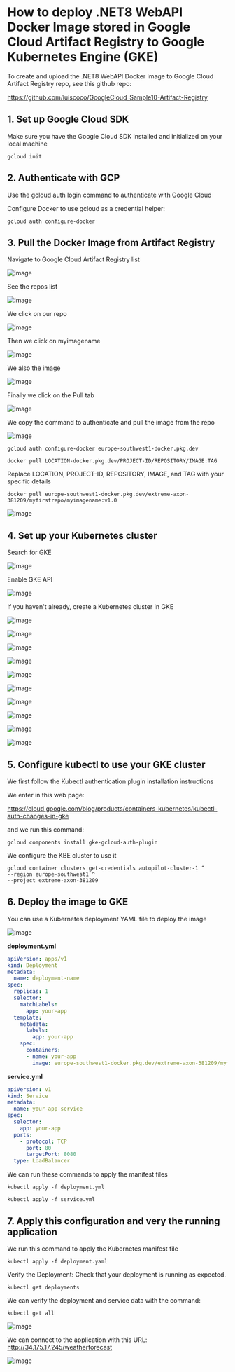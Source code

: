 # How to deploy .NET8 WebAPI Docker Image stored in Google Cloud Artifact Registry to Google Kubernetes Engine (GKE)

To create and upload the .NET8 WebAPI Docker image to Google Cloud Artifact Registry repo, see this github repo: 

https://github.com/luiscoco/GoogleCloud_Sample10-Artifact-Registry


## 1. Set up Google Cloud SDK

Make sure you have the Google Cloud SDK installed and initialized on your local machine

```
gcloud init
```

## 2. Authenticate with GCP

Use the gcloud auth login command to authenticate with Google Cloud

Configure Docker to use gcloud as a credential helper:

```
gcloud auth configure-docker
```

## 3. Pull the Docker Image from Artifact Registry

Navigate to Google Cloud Artifact Registry list

![image](https://github.com/luiscoco/GoogleCloud_Sample11-Deploying-to-Google-Kubernetes-Engine-GKE/assets/32194879/77e2dd25-943c-4fc0-997e-5ebe5729db64)

See the repos list

![image](https://github.com/luiscoco/GoogleCloud_Sample11-Deploying-to-Google-Kubernetes-Engine-GKE/assets/32194879/2a43e7bf-a03c-49ec-93f7-2f7d8fa94ae3)

We click on our repo

![image](https://github.com/luiscoco/GoogleCloud_Sample11-Deploying-to-Google-Kubernetes-Engine-GKE/assets/32194879/a6f96874-7270-4bd3-8106-b7becc8bd881)

Then we click on myimagename

![image](https://github.com/luiscoco/GoogleCloud_Sample11-Deploying-to-Google-Kubernetes-Engine-GKE/assets/32194879/9921f2fd-85e5-47c1-8dc3-d68a1f8e3790)

We also the image

![image](https://github.com/luiscoco/GoogleCloud_Sample11-Deploying-to-Google-Kubernetes-Engine-GKE/assets/32194879/db5345e6-1193-4c87-803e-b7020c7b8d0f)

Finally we click on the Pull tab

![image](https://github.com/luiscoco/GoogleCloud_Sample11-Deploying-to-Google-Kubernetes-Engine-GKE/assets/32194879/44262e61-e43f-4ee6-8299-fa46ef8d7260)

We copy the command to authenticate and pull the image from the repo

![image](https://github.com/luiscoco/GoogleCloud_Sample11-Deploying-to-Google-Kubernetes-Engine-GKE/assets/32194879/cf3d138e-500f-4e40-9866-31968b9ed790)

```
gcloud auth configure-docker europe-southwest1-docker.pkg.dev
```

```
docker pull LOCATION-docker.pkg.dev/PROJECT-ID/REPOSITORY/IMAGE:TAG
```

Replace LOCATION, PROJECT-ID, REPOSITORY, IMAGE, and TAG with your specific details

```
docker pull europe-southwest1-docker.pkg.dev/extreme-axon-381209/myfirstrepo/myimagename:v1.0
```

![image](https://github.com/luiscoco/GoogleCloud_Sample11-Deploying-to-Google-Kubernetes-Engine-GKE/assets/32194879/7e7158ca-d565-4f54-937b-4a4624a6758c)

## 4. Set up your Kubernetes cluster 

Search for GKE

![image](https://github.com/luiscoco/GoogleCloud_Sample11-Deploying-to-Google-Kubernetes-Engine-GKE/assets/32194879/6bd04ccf-8ba2-4965-a916-b1f205381c24)

Enable GKE API

![image](https://github.com/luiscoco/GoogleCloud_Sample11-Deploying-to-Google-Kubernetes-Engine-GKE/assets/32194879/d10d453b-85bd-49d1-87b3-c0d7b27500cb)

If you haven't already, create a Kubernetes cluster in GKE

![image](https://github.com/luiscoco/GoogleCloud_Sample11-Deploying-to-Google-Kubernetes-Engine-GKE/assets/32194879/29b78cea-e7ae-4e96-976c-50b86a296cf3)

![image](https://github.com/luiscoco/GoogleCloud_Sample11-Deploying-to-Google-Kubernetes-Engine-GKE/assets/32194879/ebd2acf4-7a4a-47d6-add9-233057094284)

![image](https://github.com/luiscoco/GoogleCloud_Sample11-Deploying-to-Google-Kubernetes-Engine-GKE/assets/32194879/3f186a4a-2ca6-418b-95dd-52934ca9b97b)

![image](https://github.com/luiscoco/GoogleCloud_Sample11-Deploying-to-Google-Kubernetes-Engine-GKE/assets/32194879/082f6af2-5195-40f6-ab47-c759574208fd)

![image](https://github.com/luiscoco/GoogleCloud_Sample11-Deploying-to-Google-Kubernetes-Engine-GKE/assets/32194879/3a39cd70-8359-49ac-9ddf-313391efa9fb)

![image](https://github.com/luiscoco/GoogleCloud_Sample11-Deploying-to-Google-Kubernetes-Engine-GKE/assets/32194879/c14d39e1-b9fd-4629-b615-8e84095b72ba)

![image](https://github.com/luiscoco/GoogleCloud_Sample11-Deploying-to-Google-Kubernetes-Engine-GKE/assets/32194879/808a0827-e2d2-421c-a71b-f868b0226168)

![image](https://github.com/luiscoco/GoogleCloud_Sample11-Deploying-to-Google-Kubernetes-Engine-GKE/assets/32194879/b9d38bea-9672-4554-8837-f243ef974a19)

![image](https://github.com/luiscoco/GoogleCloud_Sample11-Deploying-to-Google-Kubernetes-Engine-GKE/assets/32194879/dcade725-9fac-4999-8cb9-4db6ddf1f492)

![image](https://github.com/luiscoco/GoogleCloud_Sample11-Deploying-to-Google-Kubernetes-Engine-GKE/assets/32194879/210ea496-92fe-452c-95be-86fcea02750c)

## 5. Configure kubectl to use your GKE cluster

We first follow the Kubectl authentication plugin installation instructions

We enter in this web page: 

https://cloud.google.com/blog/products/containers-kubernetes/kubectl-auth-changes-in-gke

and we run this command:

```
gcloud components install gke-gcloud-auth-plugin
```

We configure the KBE cluster to use it

```
gcloud container clusters get-credentials autopilot-cluster-1 ^
--region europe-southwest1 ^
--project extreme-axon-381209
```

## 6. Deploy the image to GKE

You can use a Kubernetes deployment YAML file to deploy the image

![image](https://github.com/luiscoco/GoogleCloud_Sample11-Deploying-to-Google-Kubernetes-Engine-GKE/assets/32194879/c7821b20-b830-4ebc-9051-ec034dc9b43c)

**deployment.yml**

```yaml
apiVersion: apps/v1
kind: Deployment
metadata:
  name: deployment-name
spec:
  replicas: 1
  selector:
    matchLabels:
      app: your-app
  template:
    metadata:
      labels:
        app: your-app
    spec:
      containers:
      - name: your-app
        image: europe-southwest1-docker.pkg.dev/extreme-axon-381209/myfirstrepo/myimagename:v1.0
```

**service.yml**

```yaml
apiVersion: v1
kind: Service
metadata:
  name: your-app-service
spec:
  selector:
    app: your-app
  ports:
    - protocol: TCP
      port: 80
      targetPort: 8080
  type: LoadBalancer
```

We can run these commands to apply the manifest files

```
kubectl apply -f deployment.yml
```

```
kubectl apply -f service.yml
```

## 7. Apply this configuration and very the running application

We run this command to apply the Kubernetes manifest file 

```
kubectl apply -f deployment.yaml
```

Verify the Deployment: Check that your deployment is running as expected.


```
kubectl get deployments
```

We can verify the deployment and service data with the command:

```
kubectl get all
```

![image](https://github.com/luiscoco/GoogleCloud_Sample11-Deploying-to-Google-Kubernetes-Engine-GKE/assets/32194879/6d3f898c-ad6b-480f-a303-cbdddc39447c)

We can connect to the application with this URL: http://34.175.17.245/weatherforecast

![image](https://github.com/luiscoco/GoogleCloud_Sample11-Deploying-to-Google-Kubernetes-Engine-GKE/assets/32194879/a16e9910-dbbd-478f-9f20-7783e8ef3e85)




